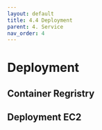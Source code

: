 ```yaml
---
layout: default
title: 4.4 Deployment
parent: 4. Service
nav_order: 4
---
```



# Deployment


## Container Regristry


## Deployment EC2


